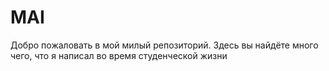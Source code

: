 # MAI

Добро пожаловать в мой милый репозиторий. Здесь вы найдёте много чего, что я написал во время студенческой жизни
